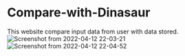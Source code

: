 # Compare-with-Dinasaur
This website compare input data from user with data stored.
![Screenshot from 2022-04-12 22-03-21](https://user-images.githubusercontent.com/88398369/163011945-6d2a91fe-4330-4b97-91a5-8d51f60ff5c4.png)
![Screenshot from 2022-04-12 22-04-52](https://user-images.githubusercontent.com/88398369/163011962-ce109cb7-6115-4cb9-9718-57a19bec4753.png)

